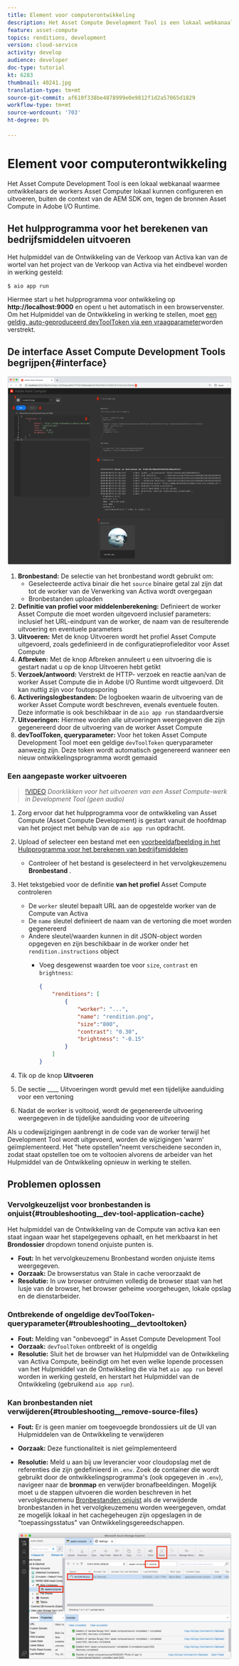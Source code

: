 ```yaml
---
title: Element voor computerontwikkeling
description: Het Asset Compute Development Tool is een lokaal webkanaal waarmee ontwikkelaars de workers Asset Computer lokaal kunnen configureren en uitvoeren, buiten de context van de AEM SDK om, tegen de bronnen Asset Compute in Adobe I/O Runtime.
feature: asset-compute
topics: renditions, development
version: cloud-service
activity: develop
audience: developer
doc-type: tutorial
kt: 6283
thumbnail: 40241.jpg
translation-type: tm+mt
source-git-commit: af610f338be4878999e0e9812f1d2a57065d1829
workflow-type: tm+mt
source-wordcount: '703'
ht-degree: 0%

---
```



# Element voor computerontwikkeling

Het Asset Compute Development Tool is een lokaal webkanaal waarmee ontwikkelaars de workers Asset Computer lokaal kunnen configureren en uitvoeren, buiten de context van de AEM SDK om, tegen de bronnen Asset Compute in Adobe I/O Runtime.

## Het hulpprogramma voor het berekenen van bedrijfsmiddelen uitvoeren

Het hulpmiddel van de Ontwikkeling van de Verkoop van Activa kan van de wortel van het project van de Verkoop van Activa via het eindbevel worden in werking gesteld:

```
$ aio app run
```

Hiermee start u het hulpprogramma voor ontwikkeling op __http://localhost:9000__ en opent u het automatisch in een browservenster. Om het Hulpmiddel van de Ontwikkeling in werking te stellen, moet [een geldig, auto-geproduceerd devToolToken via een vraagparameter](#troubleshooting__devtooltoken)worden verstrekt.

## De interface Asset Compute Development Tools begrijpen{#interface}

![Element voor computerontwikkeling](./assets/development-tool/asset-compute-dev-tool.png)

1. __Bronbestand:__ De selectie van het bronbestand wordt gebruikt om:
   + Geselecteerde activa binair die het `source` binaire getal zal zijn dat tot de worker van de Verwerking van Activa wordt overgegaan
   + Bronbestanden uploaden
1. __Definitie van profiel voor middelenberekening:__ Definieert de worker Asset Compute die moet worden uitgevoerd inclusief parameters: inclusief het URL-eindpunt van de worker, de naam van de resulterende uitvoering en eventuele parameters
1. __Uitvoeren:__ Met de knop Uitvoeren wordt het profiel Asset Compute uitgevoerd, zoals gedefinieerd in de configuratieprofieleditor voor Asset Compute
1. __Afbreken:__ Met de knop Afbreken annuleert u een uitvoering die is gestart nadat u op de knop Uitvoeren hebt getikt
1. __Verzoek/antwoord:__ Verstrekt de HTTP- verzoek en reactie aan/van de worker Asset Compute die in Adobe I/O Runtime wordt uitgevoerd. Dit kan nuttig zijn voor foutopsporing
1. __Activeringslogbestanden:__ De logboeken waarin de uitvoering van de worker Asset Compute wordt beschreven, evenals eventuele fouten. Deze informatie is ook beschikbaar in de `aio app run` standaardversie
1. __Uitvoeringen:__ Hiermee worden alle uitvoeringen weergegeven die zijn gegenereerd door de uitvoering van de worker Asset Compute
1. __devToolToken, queryparameter:__ Voor het token Asset Compute Development Tool moet een geldige `devToolToken` queryparameter aanwezig zijn. Deze token wordt automatisch gegenereerd wanneer een nieuw ontwikkelingsprogramma wordt gemaaid

### Een aangepaste worker uitvoeren

>[!VIDEO](https://video.tv.adobe.com/v/40241?quality=12&learn=on)
_Doorklikken voor het uitvoeren van een Asset Compute-werk in Development Tool (geen audio)_

1. Zorg ervoor dat het hulpprogramma voor de ontwikkeling van Asset Compute (Asset Compute Development) is gestart vanuit de hoofdmap van het project met behulp van de `aio app run` opdracht.
1. Upload of selecteer een bestand met een [voorbeeldafbeelding in het Hulpprogramma voor het berekenen van bedrijfsmiddelen](../assets/samples/sample-file.jpg)
   + Controleer of het bestand is geselecteerd in het vervolgkeuzemenu __Bronbestand__ .
1. Het tekstgebied voor de definitie __van het profiel__ Asset Compute controleren
   + De `worker` sleutel bepaalt URL aan de opgestelde worker van de Compute van Activa
   + De `name` sleutel definieert de naam van de vertoning die moet worden gegenereerd
   + Andere sleutel/waarden kunnen in dit JSON-object worden opgegeven en zijn beschikbaar in de worker onder het `rendition.instructions` object
      + Voeg desgewenst waarden toe voor `size`, `contrast` en `brightness`:

         ```json
         {
             "renditions": [
                 {
                     "worker": "...",
                     "name": "rendition.png",
                     "size":"800",
                     "contrast": "0.30",
                     "brightness": "-0.15"
                 }
             ]
         }
         ```

1. Tik op de knop __Uitvoeren__
1. De sectie ____ Uitvoeringen wordt gevuld met een tijdelijke aanduiding voor een vertoning
1. Nadat de worker is voltooid, wordt de gegenereerde uitvoering weergegeven in de tijdelijke aanduiding voor de uitvoering

Als u codewijzigingen aanbrengt in de code van de worker terwijl het Development Tool wordt uitgevoerd, worden de wijzigingen &#39;warm&#39; geïmplementeerd. Het &quot;hete opstellen&quot;neemt verscheidene seconden in, zodat staat opstellen toe om te voltooien alvorens de arbeider van het Hulpmiddel van de Ontwikkeling opnieuw in werking te stellen.

## Problemen oplossen

### Vervolgkeuzelijst voor bronbestanden is onjuist{#troubleshooting__dev-tool-application-cache}

Het hulpmiddel van de Ontwikkeling van de Compute van activa kan een staat ingaan waar het stapelgegevens ophaalt, en het merkbaarst in het __Brondossier__ dropdown tonend onjuiste punten is.

+ __Fout:__ In het vervolgkeuzemenu Bronbestand worden onjuiste items weergegeven.
+ __Oorzaak:__ De browserstatus van Stale in cache veroorzaakt de
+ __Resolutie:__ In uw browser ontruimen volledig de browser staat van het lusje van de browser, het browser geheime voorgeheugen, lokale opslag en de dienstarbeider.

### Ontbrekende of ongeldige devToolToken-queryparameter{#troubleshooting__devtooltoken}

+ __Fout:__ Melding van &quot;onbevoegd&quot; in Asset Compute Development Tool
+ __Oorzaak:__ `devToolToken` ontbreekt of is ongeldig
+ __Resolutie:__ Sluit het de browser van het Hulpmiddel van de Ontwikkeling van Activa Compute, beëindigt om het even welke lopende processen van het Hulpmiddel van de Ontwikkeling die via het `aio app run` bevel worden in werking gesteld, en herstart het Hulpmiddel van de Ontwikkeling (gebruikend `aio app run`).

### Kan bronbestanden niet verwijderen{#troubleshooting__remove-source-files}

+ __Fout:__ Er is geen manier om toegevoegde brondossiers uit de UI van Hulpmiddelen van de Ontwikkeling te verwijderen
+ __Oorzaak:__ Deze functionaliteit is niet geïmplementeerd
+ __Resolutie:__ Meld u aan bij uw leverancier voor cloudopslag met de referenties die zijn gedefinieerd in `.env`. Zoek de container die wordt gebruikt door de ontwikkelingsprogramma&#39;s (ook opgegeven in `.env`), navigeer naar de __bronmap__ en verwijder bronafbeeldingen. Mogelijk moet u de stappen uitvoeren die worden beschreven in het vervolgkeuzemenu [Bronbestanden onjuist](#troubleshooting__dev-tool-application-cache) als de verwijderde bronbestanden in het vervolgkeuzemenu worden weergegeven, omdat ze mogelijk lokaal in het cachegeheugen zijn opgeslagen in de &quot;toepassingsstatus&quot; van Ontwikkelingsgereedschappen.

   ![Microsoft Azure Blob-opslag](./assets/development-tool/troubleshooting__remove-source-files.png)
